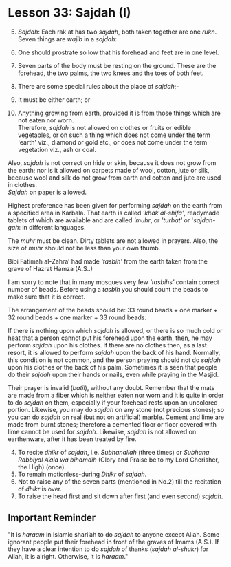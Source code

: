 Lesson 33: Sajdah (I)
=====================

5. *Sajdah*: Each rak'at has two *sajdah*, both taken together are one
*rukn*. Seven things are *wajib* in a *sajdah*:

1. One should prostrate so low that his forehead and feet are in one
level.

2. Seven parts of the body must be resting on the ground. These are the
forehead, the two palms, the two knees and the toes of both feet.

3. There are some special rules about the place of *sajdah*;-

4. It must be either earth; or

5. Anything growing from earth, provided it is from those things which
are not eaten nor worn.  
 Therefore, *sajdah* is not allowed on clothes or fruits or edible
vegetables, or on such a thing which does not come under the term
'earth' viz., diamond or gold etc., or does not come under the term
vegetation viz., ash or coal.

Also, *sajdah* is not correct on hide or skin, because it does not grow
from the earth; nor is it allowed on carpets made of wool, cotton, jute
or silk, because wool and silk do not grow from earth and cotton and
jute are used in clothes.  
*Sajdah* on paper is allowed.

Highest preference has been given for performing *sajdah* on the earth
from a specified area in Karbala. That earth is called *'khak
al-shifa'*, readymade tablets of which are available and are called
*'muhr*, or *'turbat'* or '*sajdah-gah*: in different languages.

The *muhr* must be clean. Dirty tablets are not allowed in prayers.
Also, the size of *muhr* should not be less than your own thumb.

Bibi Fatimah al-Zahra’ had made *'tasbih'* from the earth taken from the
grave of Hazrat Hamza (A.S..)

I am sorry to note that in many mosques very few *'tasbihs'* contain
correct number of beads. Before using a *tasbih* you should count the
beads to make sure that it is correct.

The arrangement of the beads should be: 33 round beads + one marker + 32
round beads + one marker + 33 round beads.

If there is nothing upon which *sajdah* is allowed, or there is so much
cold or heat that a person cannot put his forehead upon the earth, then,
he may perform *sajdah* upon his clothes. If there are no clothes then,
as a last resort, it is allowed to perform *sajdah* upon the back of his
hand. Normally, this condition is not common, and the person praying
should not do *sajdah* upon his clothes or the back of his palm.
Sometimes it is seen that people do their *sajdah* upon their hands or
nails, even while praying in the Masjid.

Their prayer is invalid (*batil*), without any doubt. Remember that the
mats are made from a fiber which is neither eaten nor worn and it is
quite in order to do *sajdah* on them, especially if your forehead rests
upon an uncolored portion. Likewise, you may do *sajdah* on any stone
(not precious stones); so you can do *sajdah* on real (but not on
artificial) marble. Cement and lime are made from burnt stones;
therefore a cemented floor or floor covered with lime cannot be used for
*sajdah*. Likewise, *sajdah* is not allowed on earthenware, after it has
been treated by fire.

4. To recite *dhikr* of *sajdah*, i.e. *Subhanallah* (three times) or
*Subhana Rabbiyal A’ala wa bihamdih* (Glory and Praise be to my Lord
Cherisher, the High) (once).  
 5. To remain motionless-during *Dhikr* of *sajdah*.  
 6. Not to raise any of the seven parts (mentioned in No.2) till the
recitation of *dhikr* is over.  
 7. To raise the head first and sit down after first (and even second)
*sajdah*.

Important Reminder
------------------

"It is *haraam* in Islamic shari’ah to do *sajdah* to anyone except
Allah. Some ignorant people put their forehead in front of the graves of
Imams (A.S.). If they have a clear intention to do *sajdah* of thanks
(*sajdah al-shukr*) for Allah, it is alright. Otherwise, it is
*haraam*."


